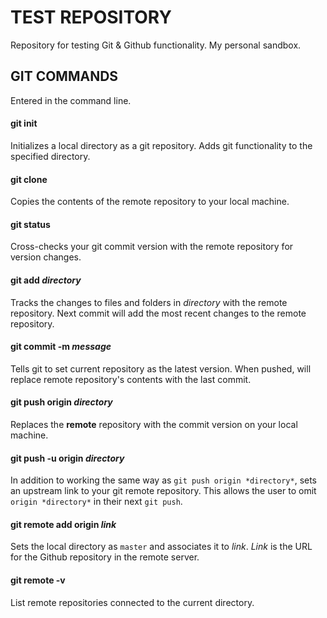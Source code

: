 # TEST REPOSITORY

Repository for testing Git & Github functionality. My personal sandbox. 

## GIT COMMANDS
Entered in the command line.

#### git init

Initializes a local directory as a git repository. Adds git functionality to the specified directory.

#### git clone

Copies the contents of the remote repository to your local machine.

#### git status

Cross-checks your git commit version with the remote repository for version changes.

#### git add *directory*

Tracks the changes to files and folders in *directory* with the remote repository. Next commit will add the most recent changes to the remote repository.

#### git commit -m *message*

Tells git to set current repository as the latest version. When pushed, will replace remote repository's contents with the last commit.

#### git push origin *directory*

Replaces the **remote** repository with the commit version on your local machine.

#### git push -u origin *directory*

In addition to working the same way as `git push origin *directory*`, sets an upstream link to your git remote repository. This allows the user to omit `origin *directory*` in their next `git push`.

#### git remote add origin *link*

Sets the local directory as `master` and associates it to *link*. *Link* is the URL for the Github repository in the remote server.

#### git remote -v

List remote repositories connected to the current directory.


